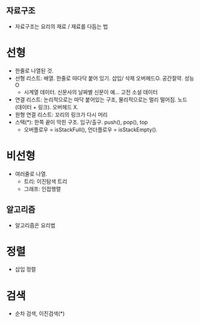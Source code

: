 ## 자료구조
- 자료구조는 요리의 재료 / 재료를 다듬는 법

# 선형
- 한줄로 나열된 것.
- 선형 리스트: 배열. 한줄로 따다닥 붙어 있기. 삽입/ 삭제 오버헤드O. 공간절약. 성능O
  - 시계열 데이터. 신문사의 날짜별 신문이 예... 고전 소설 데이터
- 연결 리스트: 논리적으로는 따닥 붙어있는 구조, 물리적으로는  멀리 떨어짐. 노드 (데이터 + 링크). 오버헤드 X.
- 원형 연결 리스트: 꼬리의 링크가 다시 머리
- 스택(*): 한쪽 끝이 막힌 구조. 입구/출구. push(), pop(), top
  - 오버플로우 = isStackFull(), 언더플로우 = isStackEmpty().
# 비선형
- 여러줄로 나열.
  - 트리: 이진탐색 트리
  - 그래프: 인접행렬

## 알고리즘 
- 알고리즘은 요리법

# 정렬
- 삽입 정렬

# 검색
- 순차 검색, 이진검색(*)